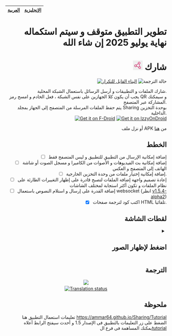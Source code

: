 <div align="right">
<div align="center">

| [العربية](https://github.com/Ammar64/Sharing/blob/master/README_ar.md) | [اﻹنجليزية](https://github.com/Ammar64/Sharing/blob/master/README.md) |
| - | - |

</div>

# تطوير التطبيق متوقف و سيتم استكماله نهاية يوليو 2025 إن شاء الله

# <img src="https://github.com/Ammar64/Sharing/blob/master/fastlane/metadata/android/en-US/images/icon.png" height="30px"/> شارك

[![البناء القابل للتكرار](https://github.com/Ammar64/Sharing/actions/workflows/rb-verify.yml/badge.svg)](https://github.com/Ammar64/Sharing/actions/workflows/rb-verify.yml/) ![حالة الترجمة](https://hosted.weblate.org/widget/sharing/-/ar/svg-badge.svg)

شارك الملفات و التطبيقات و أرسل الرسائل باستعمال الشبكة المحلية.  
يجب أن يكون كلا الجهازين على نفس الشبكة ، فعل الخادم و امسح رمز QR و سيمكنك المشاركة عبر المتصفح.  
يتم حفظ الملفات المرسلة من المتصفح إلى الجهاز بمجلد Sharing بوحدة التخزين الداخلية.  
[<img src="https://fdroid.gitlab.io/artwork/badge/get-it-on-ar.png"
     alt="Get it on F-Droid"
     height="80">](https://f-droid.org/ar/packages/com.ammar.sharing/) 
 [<img src="https://gitlab.com/IzzyOnDroid/repo/-/raw/master/assets/IzzyOnDroid.png"
alt="Get it on IzzyOnDroid"
height="80">](https://apt.izzysoft.de/fdroid/index/apk/com.ammar.sharing)

أو نزل ملف APK من [هنا](https://github.com/Ammar64/Sharing/releases/latest)


الخطط
-----------------
- [ ] إضافة إمكانية الإرسال من التطبيق للتطبيق و ليس المتصفح فقط
- [ ] إضافة إمكانية بث الفيديوهات و الأصوات من الكاميرا و مسجل الصوت أو شاشة الهاتف إلى المتصفح و العكس  
- [ ] إضافة إمكانية إختيار ملفات من وحدة التخزين الخارجية.
- [ ] إعادة تصميم واجهة إضافة الملفات لتصبح قادرة على إظهار التغييرات الطارئة على نظام الملفات و تكون أكثر استجابة لمختلف الشاشات
- [ ] إضافة القدرة على إرسال و استلام النصوص باستعمال websocket (انظر [v1.5.4-alpha2](https://github.com/Ammar64/Sharing/releases/tag/v1.5.4-alpha2))
- [x] اكتب كود لترجمة صفحات HTML تلقائيا.

لقطات الشاشة
-----------------
<details>
<summary><h2>اضغط لإظهار الصور</h2></summary>
<p align="center" class="scroll" >
     <img width="200px" src="https://github.com/Ammar64/Sharing/blob/master/fastlane/metadata/android/ar/images/phoneScreenshots/0.jpg" alt="App screen shot">
     &nbsp;&nbsp;&nbsp;
     <img width="200px" src="https://github.com/Ammar64/Sharing/blob/master/fastlane/metadata/android/ar/images/phoneScreenshots/1.jpg" alt="App screen shot">
     &nbsp;&nbsp;&nbsp;
     <img width="200px" src="https://github.com/Ammar64/Sharing/blob/master/fastlane/metadata/android/ar/images/phoneScreenshots/2.jpg" alt="App screen shot">
     &nbsp;&nbsp;&nbsp;
     <img width="200px" src="https://github.com/Ammar64/Sharing/blob/master/fastlane/metadata/android/ar/images/phoneScreenshots/3.jpg" alt="App screen shot">
     &nbsp;&nbsp;&nbsp;
     <img width="200px" src="https://github.com/Ammar64/Sharing/blob/master/fastlane/metadata/android/ar/images/phoneScreenshots/4.jpg" alt="App screen shot">
     &nbsp;&nbsp;&nbsp;
     <img width="200px" src="https://github.com/Ammar64/Sharing/blob/master/fastlane/metadata/android/ar/images/phoneScreenshots/5.jpg" alt="App screen shot">
     &nbsp;&nbsp;&nbsp;
     <img width="200px" src="https://github.com/Ammar64/Sharing/blob/master/fastlane/metadata/android/ar/images/phoneScreenshots/6.jpg" alt="App screen shot">
     &nbsp;&nbsp;&nbsp;
     <img width="200px" src="https://github.com/Ammar64/Sharing/blob/master/fastlane/metadata/android/en-US/images/phoneScreenshots/8.jpg" alt="App screen shot">
     &nbsp;&nbsp;&nbsp;
     <img width="500px" src="https://github.com/Ammar64/Sharing/blob/master/fastlane/metadata/android/ar/images/phoneScreenshots/7.png" alt="App screen shot">
     &nbsp;&nbsp;&nbsp;
     
</p>
</details>

الترجمة
----------------
<div align="center">
     
[![](https://hosted.weblate.org/widget/sharing/-/ar/287x66-black.png)](https://hosted.weblate.org/engage/sharing)  
[![Translation status](https://hosted.weblate.org/widget/sharing/multi-auto.svg)](https://hosted.weblate.org/engage/sharing)

</div>

ملحوظة
----------------
تعليمات استعمال التطبيق هنا https://ammar64.github.io/Sharing/Tutorial <br>
الضغط على زر التعليمات بالتطبيق فى الإصدار 1.5 و أحدث سيفتح الرابط أعلاه<br>
يمكنك المساهمة فى فرع ال[tutorial](https://github.com/Ammar64/Sharing/tree/tutorial)<br>

</div>
</div>
